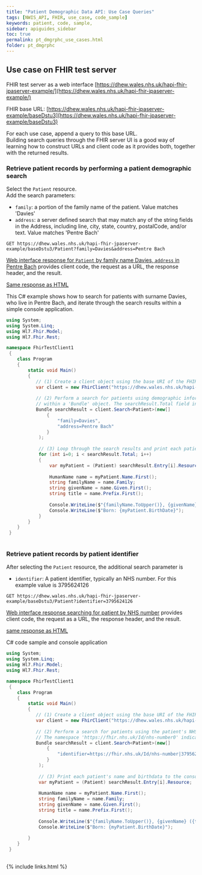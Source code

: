 ```yaml
---
title: "Patient Demographic Data API: Use Case Queries"
tags: [NWIS_API, FHIR, use_case, code_sample]
keywords: patient, code, sample,
sidebar: apiguides_sidebar
toc: true
permalink: pt_dmgrphc_use_cases.html
folder: pt_dmgrphc
---
```


## Use case on FHIR test server 

FHIR test server as a web interface [https://dhew.wales.nhs.uk/hapi-fhir-jpaserver-example/](https://dhew.wales.nhs.uk/hapi-fhir-jpaserver-example/) 

FHIR base URL: [https://dhew.wales.nhs.uk/hapi-fhir-jpaserver-example/baseDstu3](https://dhew.wales.nhs.uk/hapi-fhir-jpaserver-example/baseDstu3)

For each use case, append a query to this base URL.  
Building search queries through the FHIR server UI is a good way of learning how to construct URLs and client code as it provides both, together with the returned results.

### Retrieve patient records by performing a patient demographic search

Select the `Patient` resource.  
Add the search parameters:  
* `family`: a portion of the family name of the patient. Value matches 'Davies'
* `address`: a server defined search that may match any of the string fields in the Address, including line, city, state, country, postalCode, and/or text. Value matches 'Pentre Bach'

````
GET https://dhew.wales.nhs.uk/hapi-fhir-jpaserver-example/baseDstu3/Patient?family=Davies&address=Pentre Bach

````

[Web interface response for `Patient` by family name Davies, `address` in Pentre Bach](https://dhew.wales.nhs.uk/hapi-fhir-jpaserver-example/search?serverId=home&_summary=&resource=Patient&param.0.qualifier=&param.0.0=Davies&param.0.name=family&param.0.type=string&param.1.qualifier=&param.1.0=Pentre+Bach&param.1.name=address&param.1.type=string&sort_by=&sort_direction=&resource-search-limit=&pretty=) provides client code, the request as a URL, the response header, and the result.

[Same response as HTML](https://dhew.wales.nhs.uk/hapi-fhir-jpaserver-example/baseDstu3/Patient?family=davies&address=pentre%20bach&_format=html/xml)

This C# example shows how to search for patients with surname Davies, who live in Pentre
Bach, and iterate through the search results within a simple console application.

````c#
using System;
using System.Linq;
using Hl7.Fhir.Model;
using Hl7.Fhir.Rest;

namespace FhirTestClient1
 {
    class Program
    {
        static void Main()
        {
           // (1) Create a client object using the base URI of the FHIR API
           var client = new FhirClient("https://dhew.wales.nhs.uk/hapi-fhir-jpaserver-example/baseDstu3");
           
           // (2) Perform a search for patients using demographic information. Search results are contained
           // within a 'Bundle' object. The searchResult.Total field indicates the number of results returned
           Bundle searchResult = client.Search<Patient>(new[]
               {
                   "family=Davies",
                   "address=Pentre Bach"
               }
            );
            
            // (3) Loop through the search results and print each patient's name and birthdata to the console
            for (int i=0; i < searchResult.Total; i++)
            {
                var myPatient = (Patient) searchResult.Entry[i].Resource;
                
                HumanName name = myPatient.Name.First();
                string familyName = name.Family;
                string givenName = name.Given.First();
                string title = name.Prefix.First();
                
                Console.WriteLine($"{familyName.ToUpper()}, {givenName} ({title});
                Console.WriteLine($"Born: {myPatient.BirthDate}");
            }
        }
    }
 } 
 
````


### Retrieve patient records by patient identifier

After selecting the `Patient` resource, the additional search parameter is

* `identifier`: A patient identifier, typically an NHS number. For this example value is 3795624126

````
GET https://dhew.wales.nhs.uk/hapi-fhir-jpaserver-example/baseDstu3/Patient?identifier=3795624126
````

[Web interface response searching for patient by NHS number](https://dhew.wales.nhs.uk/hapi-fhir-jpaserver-example/search?serverId=home&pretty=false&resource=Patient&param.0.0=&param.0.1=3795624126&param.0.name=identifier&param.0.type=token&sort_by=&sort_direction=&resource-search-limit=) provides client code, the request as a URL, the response header, and the result.

[same response as HTML](https://dhew.wales.nhs.uk/hapi-fhir-jpaserver-example/baseDstu3/Patient?identifier=3795624126)


C# code sample and console application

````c#
using System;
using System.Linq;
using Hl7.Fhir.Model;
using Hl7.Fhir.Rest;

namespace FhirTestClient1
 {
    class Program
    {
        static void Main()
        {
           // (1) Create a client object using the base URI of the FHIR API
           var client = new FhirClient("https://dhew.wales.nhs.uk/hapi-fhir-jpaserver-example/baseDstu3");
           
           // (2) Perform a search for patients using the patient's NHS number. 
           // The namespace 'https://fhir.nhs.uk/Id/nhs-number0' indicates an NHS number identifier
           Bundle searchResult = client.Search<Patient>(new[]
               {
                   "identifier=https://fhir.nhs.uk/Id/nhs-number|3795624126",
               }
            );
            
            // (3) Print each patient's name and birthdata to the console
            var myPatient = (Patient) searchResult.Entry[i].Resource;
                
            HumanName name = myPatient.Name.First();
            string familyName = name.Family;
            string givenName = name.Given.First();
            string title = name.Prefix.First();
                
            Console.WriteLine($"{familyName.ToUpper()}, {givenName} ({title});
            Console.WriteLine($"Born: {myPatient.BirthDate}");
            
        }
    }
 } 
 
````

{% include links.html %}